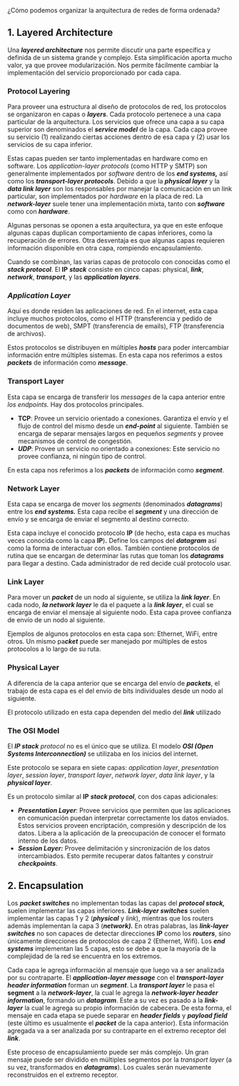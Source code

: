 ¿Cómo podemos organizar la arquitectura de redes de forma ordenada?

## 1. Layered Architecture

Una ***layered architecture*** nos permite discutir una parte específica y definida de un sistema grande y complejo. Esta simplificación aporta mucho valor, ya que provee modularización. Nos permite fácilmente cambiar la implementación del servicio proporcionado por cada capa.

### Protocol Layering

Para proveer una estructura al diseño de protocolos de red, los protocolos se organizaron en capas o ***layers***. Cada protocolo pertenece a una capa particular de la arquitectura. Los servicios que ofrece una capa a su capa superior son denominados el ***service model*** de la capa. Cada capa provee su servicio (1) realizando ciertas acciones dentro de esa capa y (2) usar los servicios de su capa inferior.

Estas capas pueden ser tanto implementadas en hardware como en software. Los *application-layer protocols* (como HTTP y SMTP) son generalmente implementados por *software* dentro de los ***end systems,*** así como los ***transport-layer protocols***. Debido a que la ***physical layer*** y la ***data link layer*** son los responsables por manejar la comunicación en un link particular, son implementados por *hardware* en la placa de red. La ***network-layer*** suele tener una implementación mixta, tanto con ***software*** como con ***hardware***.

Algunas personas se oponen a esta arquitectura, ya que en este enfoque algunas capas duplican comportamiento de capas inferiores, como la recuperación de errores. Otra desventaja es que algunas capas requieren información disponible en otra capa, rompiendo encapsulamiento.

Cuando se combinan, las varias capas de protocolo con conocidas como el ***stack protocol***. El **IP** ***stack*** consiste en cinco capas: physical, ***link***, ***network***, ***transport***, y las ***application layers***.

### ***Application Layer***

Aquí es donde residen las aplicaciones de red. En el internet, esta capa incluye muchos protocolos, como el HTTP (transferencia y pedido de documentos de web), SMPT (transferencia de emails), FTP (transferencia de archivos).

Estos protocolos se distribuyen en múltiples ***hosts*** para poder intercambiar información entre múltiples sistemas. En esta capa nos referimos a estos ***packets*** de información como ***message***.

### Transport Layer

Esta capa se encarga de transferir los *messages* de la capa anterior entre *los endpoints.* Hay dos protocolos principales.

- **TCP**: Provee un servicio orientado a conexiones. Garantiza el envío y el flujo de control del mismo desde un ***end-point*** al siguiente. También se encarga de separar mensajes largos en pequeños *segments* y provee mecanismos de control de congestión.
- ***UDP***: Provee un servicio no orientado a conexiones: Este servicio no provee confianza, ni ningún tipo de control.

En esta capa nos referimos a los ***packets*** de información como ***segment***.

### Network Layer

Esta capa se encarga de mover los *segments* (denominados ***datagrams***) entre los ***end systems.*** Esta capa recibe el ***segment*** y una dirección de envío y se encarga de enviar el segmento al destino correcto.

Esta capa incluye el conocido protocolo **IP** (de hecho, esta capa es muchas veces conocida como la capa **IP**)**.** Define los campos del ***datagram*** así como la forma de interactuar con ellos. También contiene protocolos de rutina que se encargan de determinar las rutas que toman los ***datagrams*** para llegar a destino. Cada administrador de red decide cuál protocolo usar.

### Link Layer

Para mover un ***packet*** de un nodo al siguiente, se utiliza la ***link layer***. En cada nodo, ***la network layer*** le da el paquete a la ***link layer***, el cual se encarga de enviar el mensaje al siguiente nodo. Esta capa provee confianza de envío de un nodo al siguiente.

Ejemplos de algunos protocolos en esta capa son: Ethernet, WiFi, entre otros. Un mismo pa***cket*** puede ser manejado por múltiples de estos protocolos a lo largo de su ruta.

### Physical Layer

A diferencia de la capa anterior que se encarga del envío de ***packets***, el trabajo de esta capa es el del envío de bits individuales desde un nodo al siguiente.

El protocolo utilizado en esta capa dependen del medio del ***link*** utilizado

### The OSI Model

El ***IP stack*** *protocol* no es el único que se utiliza. El modelo ***OSI (Open Systems Interconnection)*** se utilizaba en los inicios del internet.

Este protocolo se separa en siete capas: *application layer*, *presentation layer*, *session layer*, *transport layer*, *network layer*, *data link layer*, y la ***physical layer***.

Es un protocolo similar al **IP** ***stack protocol***, con dos capas adicionales:

- ***Presentation Layer***: Provee servicios que permiten que las aplicaciones en comunicación puedan interpretar correctamente los datos enviados. Estos servicios proveen encriptación, compresión y descripción de los datos. Libera a la aplicación de la preocupación de conocer el formato interno de los datos.
- ***Session Layer:*** Provee delimitación y sincronización de los datos intercambiados. Esto permite recuperar datos faltantes y construir ***checkpoints***.

## 2. Encapsulation

Los ***packet switches*** no implementan todas las capas del ***protocol stack,*** suelen implementar las capas inferiores. ***Link-layer switches*** suelen implementar las capas 1 y 2 (***physical*** y *link*), mientras que los routers además implementan la capa 3 (***network).*** En otras palabras, las ***link-layer switches*** no son capaces de detectar direcciones **IP** como los ***routers***, sino únicamente direcciones de protocolos de capa 2 (Ethernet, Wifi). Los ***end systems*** implementan las 5 capas, esto se debe a que la mayoría de la complejidad de la red se encuentra en los extremos.

Cada capa le agrega información al mensaje que luego va a ser analizada por su contraparte. El ***application-layer message*** con el ***transport-layer header information*** forman un ***segment***. La ***transport layer*** le pasa el **segment** a la ***network-layer***, la cual le agrega la ***network-layer header information***, formando un ***datagram***. Este a su vez es pasado a la ***link-layer*** la cual le agrega su propio información de cabecera. De esta forma, el mensaje en cada etapa se puede separar en ***header fields*** y ***payload field*** (este último es usualmente el ***packet*** de la capa anterior). Esta información agregada va a ser analizada por su contraparte en el extremo receptor del ***link***.

Este proceso de encapsulamiento puede ser más complejo. Un gran mensaje puede ser dividido en múltiples segmentos por la *transport layer* (a su vez, transformados en ***datagrams***). Los cuales serán nuevamente reconstruidos en el extremo receptor.
